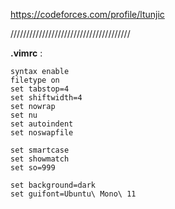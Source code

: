 https://codeforces.com/profile/ltunjic

//////////////////////////////////////

**.vimrc** :
```vim
syntax enable
filetype on
set tabstop=4
set shiftwidth=4
set nowrap
set nu
set autoindent
set noswapfile

set smartcase
set showmatch
set so=999

set background=dark
set guifont=Ubuntu\ Mono\ 11
```
